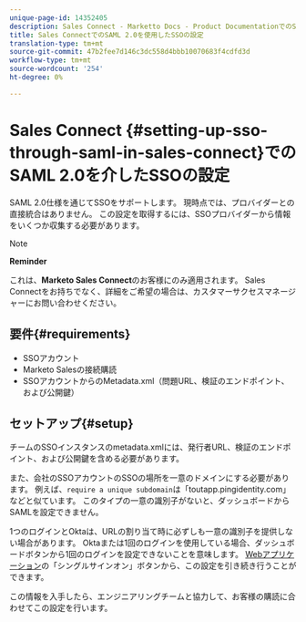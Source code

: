 ```yaml
---
unique-page-id: 14352405
description: Sales Connect - Marketto Docs - Product DocumentationでのSAML 2.0を介したSSOの設定
title: Sales ConnectでのSAML 2.0を使用したSSOの設定
translation-type: tm+mt
source-git-commit: 47b2fee7d146c3dc558d4bbb10070683f4cdfd3d
workflow-type: tm+mt
source-wordcount: '254'
ht-degree: 0%

---
```



# Sales Connect {#setting-up-sso-through-saml-in-sales-connect}でのSAML 2.0を介したSSOの設定

SAML 2.0仕様を通じてSSOをサポートします。 現時点では、プロバイダーとの直接統合はありません。 この設定を取得するには、SSOプロバイダーから情報をいくつか収集する必要があります。

>[!NOTE]
>
>**Reminder**
>
>これは、**Marketo Sales Connect**&#x200B;のお客様にのみ適用されます。 Sales Connectをお持ちでなく、詳細をご希望の場合は、カスタマーサクセスマネージャーにお問い合わせください。

## 要件{#requirements}

* SSOアカウント
* Marketo Salesの接続購読
* SSOアカウントからのMetadata.xml（問題URL、検証のエンドポイント、および公開鍵）

## セットアップ{#setup}

チームのSSOインスタンスのmetadata.xmlには、発行者URL、検証のエンドポイント、および公開鍵を含める必要があります。

また、会社のSSOアカウントのSSOの場所を一意のドメインにする必要があります。 例えば、`require a unique subdomain`は「toutapp.pingidentity.com」などと似ています。 このタイプの一意の識別子がないと、ダッシュボードからSAMLを設定できません。

1つのログインとOktaは、URLの割り当て時に必ずしも一意の識別子を提供しない場合があります。 Oktaまたは1回のログインを使用している場合、ダッシュボードボタンから1回のログインを設定できないことを意味します。 [Webアプリケーション](http://toutapp.com/login)の「シングルサインオン」ボタンから、この設定を引き続き行うことができます。

この情報を入手したら、エンジニアリングチームと協力して、お客様の購読に合わせてこの設定を行います。
